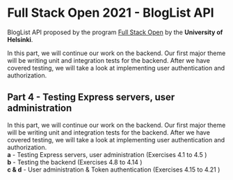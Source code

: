# Full Stack Open 2021 - BlogList API

BlogList API proposed by the program [Full Stack Open](https://fullstackopen.com/en) by the **University of Helsinki**.

In this part, we will continue our work on the backend. Our first major theme will be writing unit and integration tests for the backend. After we have covered testing, we will take a look at implementing user authentication and authorization.

## Part 4 - Testing Express servers, user administration
In this part, we will continue our work on the backend. Our first major theme will be writing unit and integration tests for the backend. After we have covered testing, we will take a look at implementing user authentication and authorization.<br>
**a** - Testing Express servers, user administration (Exercises 4.1 to 4.5 )<br>
**b** - Testing the backend (Exercises 4.8 to 4.14 )<br>
**c & d** - User administration & Token authentication (Exercises 4.15 to 4.21 )<br>
